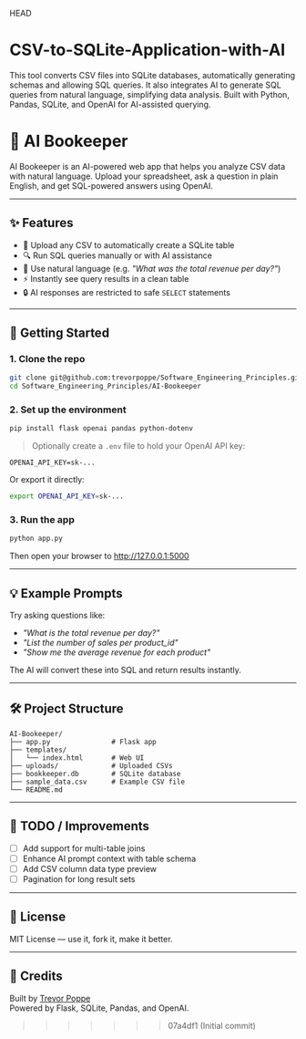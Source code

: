 HEAD
# CSV-to-SQLite-Application-with-AI
This tool converts CSV files into SQLite databases, automatically generating schemas and allowing SQL queries. It also integrates AI to generate SQL queries from natural language, simplifying data analysis. Built with Python, Pandas, SQLite, and OpenAI for AI-assisted querying.

# 🧾 AI Bookeeper

AI Bookeeper is an AI-powered web app that helps you analyze CSV data with natural language. Upload your spreadsheet, ask a question in plain English, and get SQL-powered answers using OpenAI.

---

## ✨ Features

- 📂 Upload any CSV to automatically create a SQLite table
- 🔍 Run SQL queries manually or with AI assistance
- 🧠 Use natural language (e.g. *"What was the total revenue per day?"*)
- ⚡ Instantly see query results in a clean table
- 🔒 AI responses are restricted to safe `SELECT` statements

---

## 🚀 Getting Started

### 1. Clone the repo

```bash
git clone git@github.com:trevorpoppe/Software_Engineering_Principles.git
cd Software_Engineering_Principles/AI-Bookeeper
```

### 2. Set up the environment

```bash
pip install flask openai pandas python-dotenv
```

> Optionally create a `.env` file to hold your OpenAI API key:

```env
OPENAI_API_KEY=sk-...
```

Or export it directly:

```bash
export OPENAI_API_KEY=sk-...
```

### 3. Run the app

```bash
python app.py
```

Then open your browser to http://127.0.0.1:5000

---

## 💡 Example Prompts

Try asking questions like:

- *"What is the total revenue per day?"*
- *"List the number of sales per product_id"*
- *"Show me the average revenue for each product"*

The AI will convert these into SQL and return results instantly.

---

## 🛠 Project Structure

```
AI-Bookeeper/
├── app.py               # Flask app
├── templates/
│   └── index.html       # Web UI
├── uploads/             # Uploaded CSVs
├── bookkeeper.db        # SQLite database
├── sample_data.csv      # Example CSV file
└── README.md
```

---

## 🧹 TODO / Improvements

- [ ] Add support for multi-table joins
- [ ] Enhance AI prompt context with table schema
- [ ] Add CSV column data type preview
- [ ] Pagination for long result sets

---

## 📄 License

MIT License — use it, fork it, make it better.

---

## 🙌 Credits

Built by [Trevor Poppe](https://github.com/trevorpoppe)  
Powered by Flask, SQLite, Pandas, and OpenAI.
>>>>>>> 07a4df1 (Initial commit)
